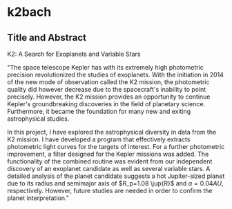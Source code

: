 # k2bach

Title and Abstract
---
K2: A Search for Exoplanets and Variable Stars

"The space telescope Kepler has with its extremely high photometric precision revolutionized the studies of exoplanets. With the initiation in 2014 of the new mode of observation called the K2 mission, the photometric quality did however decrease due to the spacecraft's inability to point precisely. However, the K2 mission provides an opportunity to continue Kepler's groundbreaking discoveries in the field of planetary science. Furthermore, it became the foundation for many new and exiting astrophysical studies. 

In this project, I have explored the astrophysical diversity in data from the K2 mission. I have developed a program that effectively extracts photometric light curves for the targets of interest. For a further photometric improvement, a filter designed for the Kepler missions was added. The functionality of the combined routine was evident from our independent discovery of an exoplanet candidate as well as several variable stars. A detailed analysis of the planet candidate suggests a hot Jupiter-sized planet due to its radius and semimajor axis of $R_p=1.08 \jup{R}$ and $a=0.04 \si{AU}$, respectively. However, future studies are needed in order to confirm the planet interpretation."

